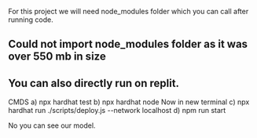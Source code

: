For this project we will need node_modules folder which you can call after running code.
## Could not import node_modules folder as it was over 550 mb in size
## You can also directly run on replit.


CMDS
a)  npx hardhat test
b) npx hardhat node
  Now in new terminal 
c) npx hardhat run ./scripts/deploy.js --network localhost
d) npm run start

No you can see our model.
